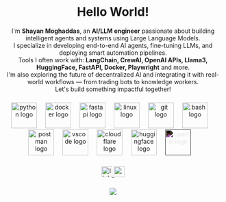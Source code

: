 <h1 align="center">Hello World!</h1>

<p align="center">
  I'm <b>Shayan Moghaddas</b>, an <b>AI/LLM engineer</b> passionate about building intelligent agents and systems using Large Language Models.<br>
  I specialize in developing end-to-end AI agents, fine-tuning LLMs, and deploying smart automation pipelines.<br>
  Tools I often work with: <b>LangChain, CrewAI, OpenAI APIs, Llama3, HuggingFace, FastAPI, Docker, Playwright</b> and more.<br>
  I'm also exploring the future of decentralized AI and integrating it with real-world workflows — from trading bots to knowledge workers.<br>
  Let's build something impactful together!
</p>

###

<div align="center">
  <img src="https://skillicons.dev/icons?i=py" height="60" alt="python logo" />
  <img width="12" />
  <img src="https://skillicons.dev/icons?i=docker" height="60" alt="docker logo" />
  <img width="12" />
  <img src="https://skillicons.dev/icons?i=fastapi" height="60" alt="fastapi logo" />
  <img width="12" />
  <img src="https://skillicons.dev/icons?i=linux" height="60" alt="linux logo" />
  <img width="12" />
  <img src="https://skillicons.dev/icons?i=git" height="60" alt="git logo" />
  <img width="12" />
  <img src="https://skillicons.dev/icons?i=bash" height="60" alt="bash logo" />
  <img width="12" />
  <img src="https://skillicons.dev/icons?i=postman" height="60" alt="postman logo" />
  <img width="12" />
  <img src="https://skillicons.dev/icons?i=vscode" height="60" alt="vscode logo" />
  <img width="12" />
  <img src="https://skillicons.dev/icons?i=cloudflare" height="60" alt="cloudflare logo" />
  <img width="12" />
  <img src="https://huggingface.co/front/assets/huggingface_logo-noborder.svg" height="60" alt="huggingface logo" />
  <img width="12" />
  <img src="https://cdn.jsdelivr.net/gh/simple-icons/simple-icons/icons/openai.svg" height="60" alt="openai logo" style="filter: invert(1);" />
  <img width="12" />
</div>

###

<div align="center">
  <a href="https://www.linkedin.com/in/shayan-moghaddas-079b5a334/" target="_blank">
    <img src="https://img.shields.io/static/v1?message=LinkedIn&logo=linkedin&label=&color=0077B5&logoColor=white&labelColor=&style=for-the-badge" height="25" alt="linkedin logo"  />
  </a>
  <img src="https://img.shields.io/static/v1?message=amirshayan.mgh7%40gmail.com&logo=gmail&label=&color=D14836&logoColor=white&labelColor=&style=for-the-badge" height="25" alt="gmail logo" />

</div>

###

<div align="center">
  <img src="https://github-profile-summary-cards.vercel.app/api/cards/profile-details?username=ShayanMgh&theme=dracula" />
</div>
